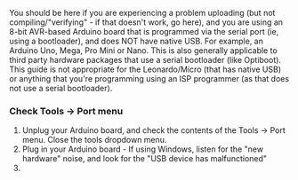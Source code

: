 You should be here if you are experiencing a problem uploading (but not compiling/"verifying" - if that doesn't work, go here), and you are using an 8-bit AVR-based Arduino board that is programmed via the serial port (ie, using a bootloader), and does NOT have native USB. For example, an Arduino Uno, Mega, Pro Mini or Nano. This is also generally applicable to third party hardware packages that use a serial bootloader (like Optiboot). This guide is not appropriate for the Leonardo/Micro (that has native USB) or anything that you're programming using an ISP programmer (as that does not use a serial bootloader). 

### Check Tools -> Port menu
1. Unplug your Arduino board, and check the contents of the Tools -> Port menu. Close the tools dropdown menu. 
2. Plug in your Arduino board - If using Windows, listen for the "new hardware" noise, and look for the "USB device has malfunctioned" 
3. 




